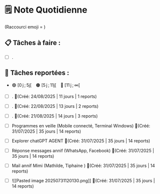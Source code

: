 # 🗒️ Note Quotidienne

(Raccourci emoji = )

## 📋 Tâches à faire :

- [ ] .


## 📌 Tâches reportées :

- 🟢 [0 j ; 5j[ 🟠 [5 j ; 11j[ 🔴 [11 j ; ∞[


- [ ] . 🔴(Créé: 24/08/2025 | 11 jours | 1 reports)
- [ ] . 🔴(Créé: 22/08/2025 | 13 jours | 2 reports)
- [ ] . 🔴(Créé: 21/08/2025 | 14 jours | 3 reports)
- [ ] Programmes en veille (Mobile connecté, Terminal Windows) 🔴(Créé: 31/07/2025 | 35 jours | 14 reports)
- [ ] Explorer chatGPT AGENT 🔴(Créé: 31/07/2025 | 35 jours | 14 reports)
- [ ] Réponse messages annif (WhatsApp, Facebook) 🔴(Créé: 31/07/2025 | 35 jours | 14 reports)
- [ ] Mail annif Mimi (Mathilde, Tiphaine ) 🔴(Créé: 31/07/2025 | 35 jours | 14 reports)
- [ ] ![[Pasted image 20250731120130.png]] 🔴(Créé: 31/07/2025 | 35 jours | 14 reports)




